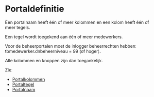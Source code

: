 # Portaldefinitie

Een portalnaam heeft één of meer kolommen en een kolom heeft één of meer tegels.

Een tegel wordt toegekend aan één of meer medewerkers.

Voor de beheerportalen moet de inlogger beheerrechten hebben: tbmedewerker.dnbeheerniveau = 99 (of hoger).

Alle kolommen en knoppen zijn dan toegankelijk.

Zie:

* [Portalkolommen](/docs/instellen_inrichten/portaldefinitie/portal_kolommen.md)
* [Portaltegel](/docs/instellen_inrichten/portaldefinitie/portal_tegel.md)
* [Portalnaam](/docs/instellen_inrichten/portaldefinitie/portalnaam.md)
